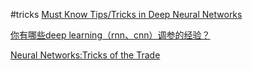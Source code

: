 #tricks
[Must Know Tips/Tricks in Deep Neural Networks](http://lamda.nju.edu.cn/weixs/project/CNNTricks/CNNTricks.html)

[你有哪些deep learning（rnn、cnn）调参的经验？](https://www.zhihu.com/question/41631631?sort=created)

[Neural Networks:Tricks of the Trade](https://brml.org/fileadmin/class/2011-2/0910-neural-networks-2.pdf)
